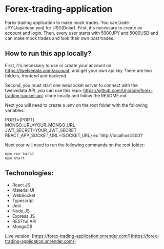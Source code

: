 # Forex-trading-application

Forex trading application to make mock trades. You can trade JPY(Japanese yen) for USD(Dolar). First, it's necessary to create an account and login. Then, every user starts with 5000JPY and 5000USD and can make mock trades and look their own past trades.

## How to run this app locally?

First, it's necessary to use or create your account on https://twelvedata.com/account, and get your own api key
There are two folders, frontend and backend.

Second, you must start one websocket server to connect with the twelvedata API, you can use this repo: https://github.com/Unidade/forex-trading-socket-api, clone locally and follow the README.md

Next you will need to create a .env on the root folder with the following variables:

PORT={PORT}    
MONGO_URL=YOUR_MONGO_URL  
JWT_SECRET=YOUR_JWT_SECRET  
REACT_APP_SOCKET_URL={SOCKET_URL} ex 'http://localhost:5001'

Next your will need to run the following commands on the root folder:

```
npm run build
npm start

```

## Techonologies:

- React.JS
- Material UI
- WebSocket
- Typescript
- Jest
- Node.JS
- Express.JS
- RESTful API
- MongoDB

Live version:
[https://forex-trading-application.onrender.com/](https://forex-trading-application.onrender.com/)
